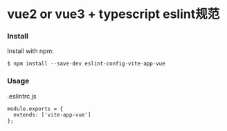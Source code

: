 # vue2 or vue3 + typescript eslint规范

### Install
Install with npm:

`$ npm install --save-dev eslint-config-vite-app-vue`

### Usage
.eslintrc.js

```
module.exports = {
  extends: ['vite-app-vue']
};
```




